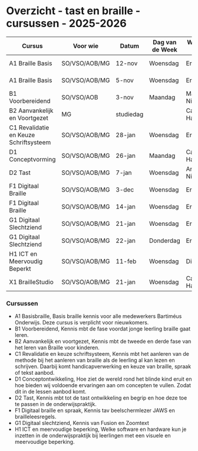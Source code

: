 # Overzicht - tast en braille - cursussen - 2025-2026


| Cursus | Voor wie | Datum | Dag van de Week | Workshop leider | Waar | Tijd | Ruimte | Online voorbereiding | Max |
|--------|-----------|--------|-----------------|------------------|-------|--------|---------|----------------------|------|
| A1 Braille Basis | SO/VSO/AOB/MG | 12-nov | Woensdag | Eric | Zeist | 14:45-16:45 | ... | Ja | 12 |
| A1 Braille Basis | SO/VSO/AOB/MG | 5-nov | Woensdag | Eric | Bosschool | 14:45-16:45 | ... | Ja | 12 |
| B1 Voorbereidend | SO/VSO/AOB | 3-nov | Maandag | Marlies, Nicole | Lochem | 15:00-16:45 | ... | Ja | 10 |
| B2 Aanvankelijk en Voortgezet | MG | studiedag |  | Cathelijne, Hanneke | Bosschool |  | ... | Ja | 10 |
| C1 Revalidatie en Keuze Schriftsysteem | SO/VSO/AOB/MG | 28-jan | Woensdag | Eric | Zeist | 14:45-16:45 | ... | Neen | 10 |
| D1 Conceptvorming | SO/VSO/AOB/MG | 26-jan | Maandag | Cathelijne, Hanneke | Bosschool | 14:45-16:45 | ... | Ja | 10 |
| D2 Tast | SO/VSO/AOB/MG | 7-jan | Woensdag | Annemarie, Nicole | Doorn |  | ... | Ja | 12 |
| F1 Digitaal Braille | SO/VSO/AOB/MG | 3-dec | Woensdag | Eric | Zeist | 14:45-16:45 | ... | Neen | 6 |
| F1 Digitaal Braille | SO/VSO/AOB/MG | 14-jan | Woensdag | Eric | Zeist | 14:45-16:45 | ... | Neen | 6 |
| G1 Digitaal Slechtziend | SO/VSO/AOB/MG | 21-jan | Woensdag | Eric v H | Zeist | 14:45-16:45 | ... | Neen | 10 |
| G1 Digitaal Slechtziend | SO/VSO/AOB/MG | 22-jan | Donderdag | Eric v H | Zeist | 14:45-16:45 | ... | Neen | 10 |
| H1 ICT en Meervoudig Beperkt | SO/VSO/AOB/MG | 11-feb | Woensdag | Dick | Bosschool | 14:45-16:45 | ... | Neen | 10 |
| X1 BrailleStudio | SO/VSO/AOB/MG | 21-jan | Woensdag | Cathelijne, Hanneke | Zeist | 14:45-16:45 |  | Neen | 6 |

### Cursussen 
* A1 Basisbraille, Basis braille kennis voor alle medewerkers Bartiméus Onderwijs. Deze cursus is verplicht voor nieuwkomers.
* B1 Voorbereidend, Kennis mbt de fase voordat jonge leerling braille gaat leren.
* B2 Aanvankelijk en voortgezet, Kennis mbt de tweede en derde fase van het leren van Braille voor kinderen.
* C1 Revalidatie en keuze schriftsysteem, Kennis mbt het aanleren van de methode bij het aanleren van braille als de leerling al kan lezen en schrijven. Daarbij komt handicapverwerking en keuze van braille, spraak of tekst aanbod.
* D1 Conceptontwikkeling, Hoe ziet de wereld rond het blinde kind eruit en hoe bieden wij voldoende ervaringen aan om concepten te vullen. Zodat dit in de lessen aanbod komt.
* D2 Tast, Kennis mbt tot de tast ontwikkeling en begrip en hoe deze toe te passen in de onderwijspraktijk.
* F1 Digitaal braille en spraak, Kennis tav beelschermlezer JAWS en brailleleesregels. 
* G1 Digitaal slechtziend, Kennis van Fusion en Zoomtext
* H1 ICT en meervoudige beperking, Welke software en hardware kun je inzetten in de onderwijspraktijk bij leerlingen met een visuele en meervoudige beperking.

